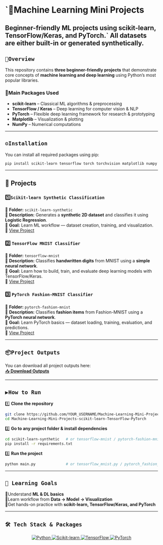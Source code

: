 # `🚀Machine Learning Mini Projects  
Beginner-friendly ML projects using **scikit-learn, TensorFlow/Keras, and PyTorch**.`
All datasets are either built-in or generated synthetically.  
---
## `📌Overview`  
This repository contains **three beginner-friendly projects** that demonstrate core concepts of **machine learning and deep learning** using Python’s most popular libraries.  

### 🔹Main Packages Used  
- **scikit-learn** – Classical ML algorithms & preprocessing  
- **TensorFlow / Keras** – Deep learning for computer vision & NLP  
- **PyTorch** – Flexible deep learning framework for research & prototyping  
- **Matplotlib** – Visualization & plotting  
- **NumPy** – Numerical computations  

---

## `⚙️Installation` 
You can install all required packages using pip:  

```bash
pip install scikit-learn tensorflow torch torchvision matplotlib numpy
```

---

## 📂 Projects  

### 1️⃣`Scikit-learn Synthetic Classification` 
📁 **Folder:** `scikit-learn-synthetic`  
📝 **Description:** Generates a **synthetic 2D dataset** and classifies it using **Logistic Regression**.  
🎯 **Goal:** Learn ML workflow — dataset creation, training, and visualization.  
🔗 [View Project](./scikit-learn-synthetic)  


### 2️⃣ `TensorFlow MNIST Classifier`  
📁 **Folder:** `tensorflow-mnist`  
📝 **Description:** Classifies **handwritten digits** from MNIST using a **simple neural network**.  
🎯 **Goal:** Learn how to build, train, and evaluate deep learning models with TensorFlow/Keras.  
🔗 [View Project](./tensorflow-mnist)  


### 3️⃣ `PyTorch Fashion-MNIST Classifier`  
📁 **Folder:** `pytorch-fashion-mnist`  
📝 **Description:** Classifies **fashion items** from Fashion-MNIST using a **PyTorch neural network**.  
🎯 **Goal:** Learn PyTorch basics — dataset loading, training, evaluation, and predictions.  
🔗 [View Project](./pytorch-fashion-mnist)  

---

## `📦Project Outputs`  
You can download all project outputs here:  
[📥 **Download Outputs**](./outputs/project_outputs.zip)  

---

## `▶️How to Run`

1️⃣ **Clone the repository**  
```bash
git clone https://github.com/YOUR_USERNAME/Machine-Learning-Mini-Projects-scikit-learn-TensorFlow-PyTorch.git
cd Machine-Learning-Mini-Projects-scikit-learn-TensorFlow-PyTorch
```  

2️⃣ **Go to any project folder & install dependencies**  
```bash
cd scikit-learn-synthetic   # or tensorflow-mnist / pytorch-fashion-mnist
pip install -r requirements.txt
```  

3️⃣ **Run the project**  
```bash
python main.py              # or tensorflow_mnist.py / pytorch_fashion_mnist.py
```  

---

## `🎯 Learning Goals`  
🔸Understand **ML & DL basics**  
🔸Learn workflow from **Data → Model → Visualization**  
🔸Get hands-on practice with **scikit-learn, TensorFlow/Keras, and PyTorch**  

---
## `🛠 Tech Stack & Packages`  

<p align="center">
  <a href="https://www.python.org/" target="_blank">
    <img src="https://img.shields.io/badge/Python-3.10-3776AB?style=for-the-badge&logo=python&logoColor=white" alt="Python"/>
  </a>
  <a href="https://scikit-learn.org/" target="_blank">
    <img src="https://img.shields.io/badge/Scikit--learn-0.24-F7931E?style=for-the-badge&logo=scikitlearn&logoColor=white" alt="Scikit-learn"/>
  </a>
  <a href="https://www.tensorflow.org/" target="_blank">
    <img src="https://img.shields.io/badge/TensorFlow-2.13-FF6F00?style=for-the-badge&logo=tensorflow&logoColor=white" alt="TensorFlow"/>
  </a>
  <a href="https://pytorch.org/" target="_blank">
    <img src="https://img.shields.io/badge/PyTorch-2.1-EE4C2C?style=for-the-badge&logo=pytorch&logoColor=white" alt="PyTorch"/>
  </a>
</p>